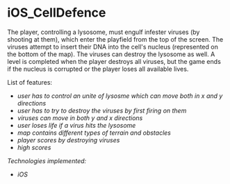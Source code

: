 iOS_CellDefence
===============

The player, controlling a lysosome, must engulf infester viruses (by shooting at them),
which enter the playfield from the top of the screen. The viruses attempt to insert their DNA into
the cell's nucleus (represented on the bottom of the map). The viruses can destroy the lysosome as well.
A level is completed when the player destroys all viruses,
but the game ends if the nucleus is corrupted or the player loses all available lives.

List of features:
<ul><i>
<li>user has to control an unite of lysosme which can move both in x and y directions</li>
<li>user has to try to destroy the viruses by first firing on them</li>
<li>viruses can move in both y and x directions</li>
<li>user loses life if a virus hits the lysosome</li>
<li>map contains different types of terrain and obstacles</li>
<li>player scores by destroying viruses</li>
<li>high scores</li>
</ul>

Technologies implemented:
<ul><i>
<li>iOS</li>
</ul>
